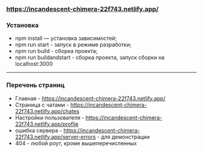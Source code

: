 ### https://incandescent-chimera-22f743.netlify.app/

### Установка

 - npm install — установка зависимостей;
 - npm run start - запуск в режиме разработки;
 - npm run build - сборка проекта;
 - npm run buildandstart - сборка проекта, запуск сборки на localhost:3000

---

### Перечень страниц

 - Главная - https://incandescent-chimera-22f743.netlify.app/
 - Страница с чатами - https://incandescent-chimera-22f743.netlify.app/chates
 - Настройки пользователя - https://incandescent-chimera-22f743.netlify.app/profile
 - ошибка сервера - https://incandescent-chimera-22f743.netlify.app/server-errors - для демонстрации
 - 404 - любой роут, кроме вышеперечисленных